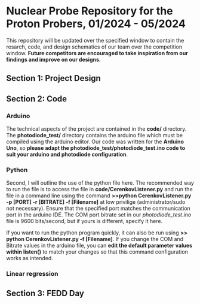 # Nuclear Probe Repository for the Proton Probers, 01/2024 - 05/2024

This repository will be updated over the specified window to contain the resarch, code, and design schematics of our team over the competition window. **Future competitors are encouraged to take inspiration from our findings and improve on our designs.**

## Section 1: Project Design

## Section 2: Code

### Arduino
The technical aspects of the project are contained in the **code/** directory. The **photodiode_test/** directory contains the arduino file which must be compiled using the arduino editor. Our code was written for the **Arduino Uno**, so **please adapt the photodiode_test/photodiode_test.ino code to suit your arduino and photodiode configuration**.

### Python
Second, I will outline the use of the python file here. The recommended way to run the file is to access the file in **code/CerenkovListener.py** and run the file in a command line using the command **>>python CerenkovListener.py -p [PORT] -r [BITRATE] -f [Filename]** at low privilige (administrator/sudo not necessary). Ensure that the specified port matches the communication port in the arduino IDE. The COM port bitrate set in our *photodiode_test.ino* file is 9600 bits/second, but if yours is different, specify it here. 

If you want to run the python program quickly, it can also be run using **>> python CerenkovListener.py -f [Filename]**.  If you change the COM and Bitrate values in the arduino file, you can **edit the default parameter values within listen()** to match your changes so that this command configuration works as intended. 

### Linear regression

## Section 3: FEDD Day
